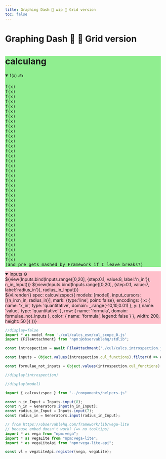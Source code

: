 ```yaml
---
title: Graphing Dash 🏃 wip 🚧 Grid version
toc: false
---
```


# Graphing Dash 🏃 🚧 Grid version

<style>
#observablehq-main {
  max-width: 2000px;
}
</style>

<div class="grid grid-cols-2" style="grid-auto-rows: auto; gap: 0.5rem">
  <div class="grid-rowspan-2 card" style="background: lightgreen">
    <h1>calculang</h1>
    <details open><summary>f(x) ✍️</summary>
    <pre>
f(x)
f(x)
f(x)
f(x)
f(x)
f(x)
f(x)
f(x)
f(x)
f(x)
f(x)
f(x)
f(x)
f(x)
f(x)
f(x)
f(x)
f(x)
f(x)
f(x)
f(x)
f(x)
f(x)
f(x)
f(x)
f(x)
f(x)
f(x)
f(x)
f(x)
f(x)
f(x)
f(x)
f(x)
f(x)
f(x)
(and pre gets mashed by Framework if I leave breaks?)</pre>
    </details>
  </div>
  <div class="card" style="background: pink">
    <details open><summary>inputs ⚙️</summary>
    ${view(Inputs.bind(Inputs.range([0,20], {step:0.1, value:8, label:'n_in'}), n_in_Input))}
    ${view(Inputs.bind(Inputs.range([0,20], {step:0.1, value:7, label:'radius_in'}), radius_in_Input))}
    </details>
  </div>
  <div class="card" style="background: pink">
    ${vl.render({
  spec: calcuvizspec({
    models: [model],
    input_cursors: [{n_in:n_in, radius_in}],
    mark: {type:'line', point: false},
    encodings: {
      x: { name: 'x_in', type: 'quantitative', domain: _.range(-10,10,0.01) },
      y: { name: 'value', type: 'quantitative' },
      row: { name: 'formula', domain: formulae_not_inputs },
      color: { name: 'formula', legend: false }
    },
    width: 200,
    height: 50
  })
})}
  </div>
</div>


```js
//display=false
import * as model from './cul/calcs_esm/cul_scope_0.js'
import {FileAttachment} from "npm:@observablehq/stdlib";

const introspection = await FileAttachment('./cul/calcs.introspection.json').json()

const inputs = Object.values(introspection.cul_functions).filter(d => d.reason == 'input definition').map(d => d.name).sort()

const formulae_not_inputs = Object.values(introspection.cul_functions).filter(d => d.reason == 'definition' && inputs.indexOf(d.name+'_in') == -1).map(d => d.name)

//display(introspection)

//display(model)

import { calcuvizspec } from "../components/helpers.js"
```


```js
const n_in_Input = Inputs.input(8);
const n_in = Generators.input(n_in_Input);
const radius_in_Input = Inputs.input(7);
const radius_in = Generators.input(radius_in_Input);
```

```js
// from https://observablehq.com/framework/lib/vega-lite
// because embed doesn't work? (=> no tooltips)
import * as vega from "npm:vega";
import * as vegaLite from "npm:vega-lite";
import * as vegaLiteApi from "npm:vega-lite-api";

const vl = vegaLiteApi.register(vega, vegaLite);
```